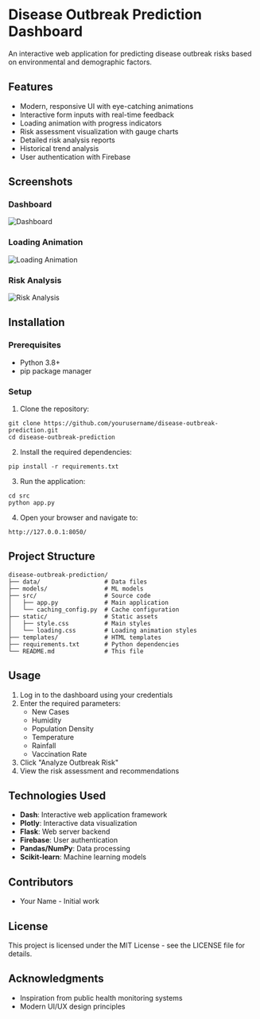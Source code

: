 # Disease Outbreak Prediction Dashboard

An interactive web application for predicting disease outbreak risks based on environmental and demographic factors.

## Features

- Modern, responsive UI with eye-catching animations
- Interactive form inputs with real-time feedback
- Loading animation with progress indicators
- Risk assessment visualization with gauge charts
- Detailed risk analysis reports
- Historical trend analysis
- User authentication with Firebase

## Screenshots

### Dashboard
![Dashboard](screenshots/dashboard.png)

### Loading Animation
![Loading Animation](screenshots/loading.png)

### Risk Analysis
![Risk Analysis](screenshots/risk-analysis.png)

## Installation

### Prerequisites

- Python 3.8+
- pip package manager

### Setup

1. Clone the repository:
```
git clone https://github.com/yourusername/disease-outbreak-prediction.git
cd disease-outbreak-prediction
```

2. Install the required dependencies:
```
pip install -r requirements.txt
```

3. Run the application:
```
cd src
python app.py
```

4. Open your browser and navigate to:
```
http://127.0.0.1:8050/
```

## Project Structure

```
disease-outbreak-prediction/
├── data/                  # Data files
├── models/                # ML models
├── src/                   # Source code
│   ├── app.py             # Main application
│   └── caching_config.py  # Cache configuration
├── static/                # Static assets
│   ├── style.css          # Main styles
│   └── loading.css        # Loading animation styles
├── templates/             # HTML templates
├── requirements.txt       # Python dependencies
└── README.md              # This file
```

## Usage

1. Log in to the dashboard using your credentials
2. Enter the required parameters:
   - New Cases
   - Humidity
   - Population Density
   - Temperature
   - Rainfall
   - Vaccination Rate
3. Click "Analyze Outbreak Risk"
4. View the risk assessment and recommendations

## Technologies Used

- **Dash**: Interactive web application framework
- **Plotly**: Interactive data visualization
- **Flask**: Web server backend
- **Firebase**: User authentication
- **Pandas/NumPy**: Data processing
- **Scikit-learn**: Machine learning models

## Contributors

- Your Name - Initial work

## License

This project is licensed under the MIT License - see the LICENSE file for details.

## Acknowledgments

- Inspiration from public health monitoring systems
- Modern UI/UX design principles 